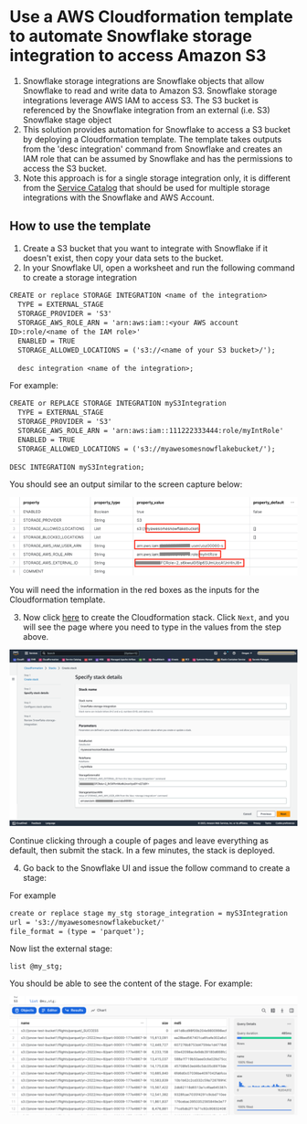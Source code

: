 <p align="center">
</p>

# Use a AWS Cloudformation template to automate Snowflake storage integration to access Amazon S3

1. Snowflake storage integrations are Snowflake objects that allow Snowflake to read and write data to Amazon S3. Snowflake storage integrations leverage AWS IAM to access S3. The S3 bucket is referenced by the Snowflake integration from an external (i.e. S3) Snowflake stage object
2. This solution provides automation for Snowflake to access a S3 bucket by deploying a Cloudformation template. The template takes outputs from the 'desc integration' command from Snowflake and creates
an IAM role that can be assumed by Snowflake and has the permissions to access the S3 bucket.
3. Note this approach is for a single storage integration only, it is different from the [Service Catalog](https://github.com/sfc-gh-jsun/aws-integrations-cloudops) that should be used for multiple storage integrations with the Snowflake and AWS Account.


## How to use the template

1. Create a S3 bucket that you want to integrate with Snowflake if it doesn't exist, then copy your data sets to the bucket.
2. In your Snowflake UI, open a worksheet and run the following command to create a storage integration
```commandline
CREATE or replace STORAGE INTEGRATION <name of the integration>
  TYPE = EXTERNAL_STAGE
  STORAGE_PROVIDER = 'S3'
  STORAGE_AWS_ROLE_ARN = 'arn:aws:iam::<your AWS account ID>:role/<name of the IAM role>'
  ENABLED = TRUE
  STORAGE_ALLOWED_LOCATIONS = ('s3://<name of your S3 bucket>/');

  desc integration <name of the integration>;
```
For example:
```commandline
CREATE or REPLACE STORAGE INTEGRATION myS3Integration
  TYPE = EXTERNAL_STAGE
  STORAGE_PROVIDER = 'S3'
  STORAGE_AWS_ROLE_ARN = 'arn:aws:iam::111222333444:role/myIntRole'
  ENABLED = TRUE
  STORAGE_ALLOWED_LOCATIONS = ('s3://myawesomesnowflakebucket/');

DESC INTEGRATION myS3Integration;
```
You should see an output similar to the screen capture below:

![desc integration](images/descInt.png)

You will need the information in the red boxes as the inputs for the Cloudformation template.

3. Now click [here](https://console.aws.amazon.com/cloudformation/home?region=us-west-2#/stacks/new?stackName=Snowflake-storage-integration&templateURL=https://snowflake-corp-se-workshop.s3.us-west-1.amazonaws.com/CFTs/storageInt.json) to create the Cloudformation stack.
   Click `Next`, and you will see the page where you need to type in the values from the step above.

![cloudformation stack](images/CFT.png)

   Continue clicking through a couple of pages and
   leave everything as default, then submit the stack. In a few minutes, the stack is deployed.

4. Go back to the Snowflake UI and issue the follow command to create a stage:

For example
```commandline
create or replace stage my_stg storage_integration = myS3Integration
url = 's3://myawesomesnowflakebucket/'
file_format = (type = 'parquet');
```

Now list the external stage:
```
list @my_stg;
```

You should be able to see the content of the stage. For example:

![stage](images/stage.png)


   
